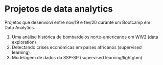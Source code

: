 # Projetos de data analytics

Projetos que desenvolvi entre nov/19 e fev/20 durante um Bootcamp em Data Analytics.

1) Uma análise histórica de bombardeios norte-americanos em WW2 (data exploration)
2) Detectando crises econômicas em países africanos (supervised learning)
3) Modelagem de dados da SSP-SP (supervised learning/lightgbm)
